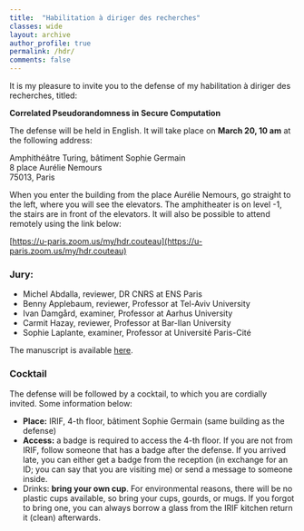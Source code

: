 ```yaml
---
title:  "Habilitation à diriger des recherches"
classes: wide
layout: archive
author_profile: true
permalink: /hdr/
comments: false
---
```


It is my pleasure to invite you to the defense of my habilitation à diriger des recherches, titled:

**Correlated Pseudorandomness in Secure Computation**

The defense  will be held in English. It will take place on **March 20, 10 am** at the following address:

Amphithéâtre Turing, bâtiment Sophie Germain<br>
8 place Aurélie Nemours<br>
75013, Paris

When you enter the building from the place Aurélie Nemours, go straight to the left, where you will see the elevators. The amphitheater is on level -1, the stairs are in front of the elevators. It will also be possible to attend remotely using the link below:

[https://u-paris.zoom.us/my/hdr.couteau](https://u-paris.zoom.us/my/hdr.couteau)

### Jury:

- Michel Abdalla, reviewer, DR CNRS at ENS Paris
- Benny Applebaum, reviewer, Professor at Tel-Aviv University
- Ivan Damgård, examiner, Professor at Aarhus University
- Carmit Hazay, reviewer, Professor at Bar-Ilan University
- Sophie Laplante, examiner, Professor at Université Paris-Cité

The manuscript is available [here](https://geoffroycouteau.github.io/assets/pdf/hdr.pdf).

### Cocktail

The defense will be followed by a cocktail, to which you are cordially invited. Some information below:

- **Place:** IRIF, 4-th floor, bâtiment Sophie Germain (same building as the defense)
- **Access:** a badge is required to access the 4-th floor. If you are not from IRIF, follow someone that has a badge after the defense. If you arrived late, you can either get a badge from the reception (in exchange for an ID; you can say that you are visiting me) or send a message to someone inside.
- Drinks: **bring your own cup**. For environmental reasons, there will be no plastic cups available, so bring your cups, gourds, or mugs. If you forgot to bring one, you can always borrow a glass from the IRIF kitchen return it (clean) afterwards.